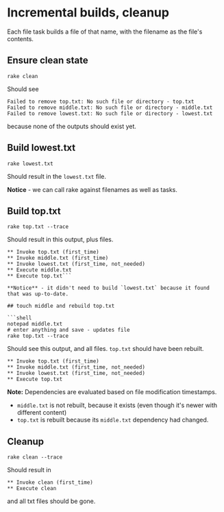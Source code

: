 # Incremental builds, cleanup

Each file task builds a file of that name, with the filename as the file's contents.

## Ensure clean state
```shell
rake clean
```
Should see
```
Failed to remove top.txt: No such file or directory - top.txt
Failed to remove middle.txt: No such file or directory - middle.txt
Failed to remove lowest.txt: No such file or directory - lowest.txt
```
because none of the outputs should exist yet.

## Build lowest.txt
```shell
rake lowest.txt
```
Should result in the `lowest.txt` file.

**Notice** - we can call rake against filenames as well as tasks.

## Build top.txt
```shell
rake top.txt --trace
```
Should result in this output, plus files.

```
** Invoke top.txt (first_time)
** Invoke middle.txt (first_time)
** Invoke lowest.txt (first_time, not_needed)
** Execute middle.txt
** Execute top.txt```

**Notice** - it didn't need to build `lowest.txt` because it found that was up-to-date.

## touch middle and rebuild top.txt

```shell
notepad middle.txt
# enter anything and save - updates file
rake top.txt --trace
```

Should see this output, and all files.  `top.txt` should have been rebuilt.

```
** Invoke top.txt (first_time)
** Invoke middle.txt (first_time, not_needed)
** Invoke lowest.txt (first_time, not_needed)
** Execute top.txt
```

**Note:** Dependencies are evaluated based on file modification timestamps.

* `middle.txt` is not rebuilt, because it exists (even though it's newer with different content)
* `top.txt` is rebuilt because its `middle.txt` dependency had changed.

## Cleanup
```shell
rake clean --trace
```
Should result in
```
** Invoke clean (first_time)
** Execute clean
```
and all txt files should be gone.
